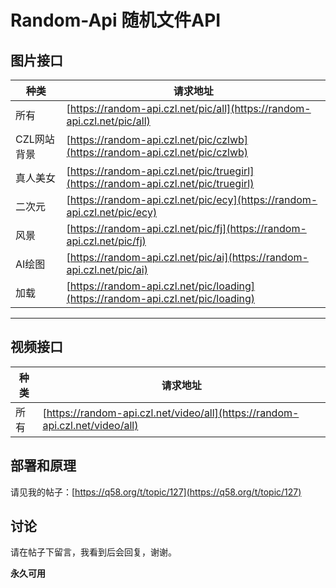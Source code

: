 # Random-Api 随机文件API

## 图片接口

| 种类     | 请求地址   | 
| ---------- | ---------------- | 
| 所有     | [https://random-api.czl.net/pic/all](https://random-api.czl.net/pic/all) |
| CZL网站背景 | [https://random-api.czl.net/pic/czlwb](https://random-api.czl.net/pic/czlwb) |
| 真人美女 | [https://random-api.czl.net/pic/truegirl](https://random-api.czl.net/pic/truegirl) |
| 二次元 | [https://random-api.czl.net/pic/ecy](https://random-api.czl.net/pic/ecy) |
| 风景 | [https://random-api.czl.net/pic/fj](https://random-api.czl.net/pic/fj) |
| AI绘图 | [https://random-api.czl.net/pic/ai](https://random-api.czl.net/pic/ai) |
| 加载 | [https://random-api.czl.net/pic/loading](https://random-api.czl.net/pic/loading) |

--- 

## 视频接口
| 种类     | 请求地址   | 
| ---------- | ---------------- | 
| 所有 | [https://random-api.czl.net/video/all](https://random-api.czl.net/video/all) |


## 部署和原理

请见我的帖子：[https://q58.org/t/topic/127](https://q58.org/t/topic/127)

## 讨论

请在帖子下留言，我看到后会回复，谢谢。

**永久可用**
                
